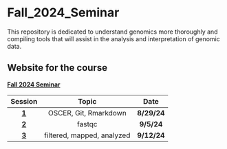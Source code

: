 # Fall_2024_Seminar

This repository is dedicated to understand genomics more thoroughly and compiling tools that will assist in the analysis and interpretation of genomic data.

## Website for the course

**[Fall 2024 Seminar](https://calebpaz28.github.io/Fall_2024_Seminar/)**


|Session|Topic|Date|
|:--------:|:-------:|:-----:|
|**[1](session_1/session_1.html)**|OSCER, Git, Rmarkdown|**8/29/24**|
|**[2](session_2/session_2.html)**|fastqc|**9/5/24**|
|**[3](session_3/session_3.html)**|filtered, mapped, analyzed|**9/12/24**|
